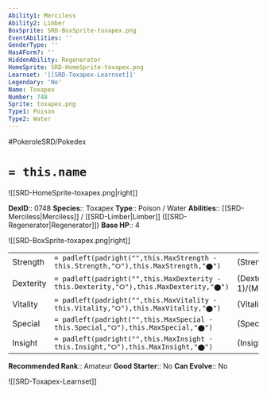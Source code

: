 ```yaml
---
Ability1: Merciless
Ability2: Limber
BoxSprite: SRD-BoxSprite-toxapex.png
EventAbilities: ''
GenderType: ''
HasAForm?: ''
HiddenAbility: Regenerator
HomeSprite: SRD-HomeSprite-toxapex.png
Learnset: '[[SRD-Toxapex-Learnset]]'
Legendary: 'No'
Name: Toxapex
Number: 748
Sprite: toxapex.png
Type1: Poison
Type2: Water
---
```


#PokeroleSRD/Pokedex

# `= this.name`

![[SRD-HomeSprite-toxapex.png|right]]

**DexID**:: 0748
**Species**:: Toxapex
**Type**:: Poison / Water
**Abilities**:: [[SRD-Merciless|Merciless]] / [[SRD-Limber|Limber]] ([[SRD-Regenerator|Regenerator]])
**Base HP**:: 4

![[SRD-BoxSprite-toxapex.png|right]]

|           |                                                                                        |                                          |
| --------- | -------------------------------------------------------------------------------------- | ---------------------------------------- |
| Strength  | `= padleft(padright("",this.MaxStrength - this.Strength,"⭘"),this.MaxStrength,"⬤")`    | (Strength::2)/(MaxStrength::4)   |
| Dexterity | `= padleft(padright("",this.MaxDexterity - this.Dexterity,"⭘"),this.MaxDexterity,"⬤")` | (Dexterity:: 1)/(MaxDexterity::3) |
| Vitality  | `= padleft(padright("",this.MaxVitality - this.Vitality,"⭘"),this.MaxVitality,"⬤")`    | (Vitality::3)/(MaxVitality::7)   |
| Special   | `= padleft(padright("",this.MaxSpecial - this.Special,"⭘"),this.MaxSpecial,"⬤")`       | (Special::2)/(MaxSpecial::4)     |
| Insight   | `= padleft(padright("",this.MaxInsight - this.Insight,"⭘"),this.MaxInsight,"⬤")`       | (Insight::3)/(MaxInsight::6)     |

**Recommended Rank**:: Amateur
**Good Starter**:: No
**Can Evolve**:: No

![[SRD-Toxapex-Learnset]]